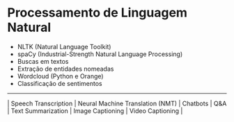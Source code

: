 # Processamento de Linguagem Natural  
- NLTK (Natural Language Toolkit)  
- spaCy (Industrial-Strength Natural Language Processing)
- Buscas em textos
- Extração de entidades nomeadas
- Wordcloud (Python e Orange)
- Classificação de sentimentos
  
---
  | Speech Transcription |  Neural Machine Translation (NMT) | Chatbots | Q&A | Text Summarization | Image Captioning | Video Captioning | 